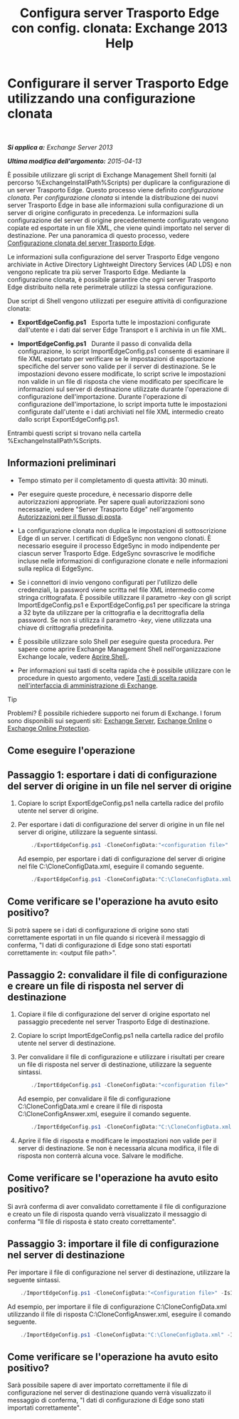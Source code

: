 ﻿---
title: 'Configura server Trasporto Edge con config. clonata: Exchange 2013 Help'
TOCTitle: Configurare il server Trasporto Edge utilizzando una configurazione clonata
ms:assetid: 0bbc83e3-e5e8-4480-a8a6-15f035360856
ms:mtpsurl: https://technet.microsoft.com/it-it/library/Aa996008(v=EXCHG.150)
ms:contentKeyID: 61183403
ms.date: 05/22/2018
mtps_version: v=EXCHG.150
ms.translationtype: MT
---

# Configurare il server Trasporto Edge utilizzando una configurazione clonata

 

_**Si applica a:** Exchange Server 2013_

_**Ultima modifica dell'argomento:** 2015-04-13_

È possibile utilizzare gli script di Exchange Management Shell forniti (al percorso %ExchangeInstallPath%Scripts) per duplicare la configurazione di un server Trasporto Edge. Questo processo viene definito *configurazione clonata*. Per *configurazione clonata* si intende la distribuzione dei nuovi server Trasporto Edge in base alle informazioni sulla configurazione di un server di origine configurato in precedenza. Le informazioni sulla configurazione del server di origine precedentemente configurato vengono copiate ed esportate in un file XML, che viene quindi importato nel server di destinazione. Per una panoramica di questo processo, vedere [Configurazione clonata del server Trasporto Edge](edge-transport-server-cloned-configuration-exchange-2013-help.md).

Le informazioni sulla configurazione del server Trasporto Edge vengono archiviate in Active Directory Lightweight Directory Services (AD LDS) e non vengono replicate tra più server Trasporto Edge. Mediante la configurazione clonata, è possibile garantire che ogni server Trasporto Edge distribuito nella rete perimetrale utilizzi la stessa configurazione.

Due script di Shell vengono utilizzati per eseguire attività di configurazione clonata:

  - **ExportEdgeConfig.ps1**   Esporta tutte le impostazioni configurate dall'utente e i dati dal server Edge Transport e li archivia in un file XML.

  - **ImportEdgeConfig.ps1**   Durante il passo di convalida della configurazione, lo script ImportEdgeConfig.ps1 consente di esaminare il file XML esportato per verificare se le impostazioni di esportazione specifiche del server sono valide per il server di destinazione. Se le impostazioni devono essere modificate, lo script scrive le impostazioni non valide in un file di risposta che viene modificato per specificare le informazioni sul server di destinazione utilizzate durante l'operazione di configurazione dell'importazione. Durante l'operazione di configurazione dell'importazione, lo script importa tutte le impostazioni configurate dall'utente e i dati archiviati nel file XML intermedio creato dallo script ExportEdgeConfig.ps1.

Entrambi questi script si trovano nella cartella %ExchangeInstallPath%Scripts.

## Informazioni preliminari

  - Tempo stimato per il completamento di questa attività: 30 minuti.

  - Per eseguire queste procedure, è necessario disporre delle autorizzazioni appropriate. Per sapere quali autorizzazioni sono necessarie, vedere "Server Trasporto Edge" nell'argomento [Autorizzazioni per il flusso di posta](mail-flow-permissions-exchange-2013-help.md).

  - La configurazione clonata non duplica le impostazioni di sottoscrizione Edge di un server. I certificati di EdgeSync non vengono clonati. È necessario eseguire il processo EdgeSync in modo indipendente per ciascun server Trasporto Edge. EdgeSync sovrascrive le modifiche incluse nelle informazioni di configurazione clonate e nelle informazioni sulla replica di EdgeSync.

  - Se i connettori di invio vengono configurati per l'utilizzo delle credenziali, la password viene scritta nel file XML intermedio come stringa crittografata. È possibile utilizzare il parametro *-key* con gli script ImportEdgeConfig.ps1 e ExportEdgeConfig.ps1 per specificare la stringa a 32 byte da utilizzare per la crittografia e la decrittografia della password. Se non si utilizza il parametro *-key*, viene utilizzata una chiave di crittografia predefinita.

  - È possibile utilizzare solo Shell per eseguire questa procedura. Per sapere come aprire Exchange Management Shell nell'organizzazione Exchange locale, vedere [Aprire Shell.](https://technet.microsoft.com/it-it/library/dd638134\(v=exchg.150\)).

  - Per informazioni sui tasti di scelta rapida che è possibile utilizzare con le procedure in questo argomento, vedere [Tasti di scelta rapida nell'interfaccia di amministrazione di Exchange](keyboard-shortcuts-in-the-exchange-admin-center-exchange-online-protection-help.md).


> [!TIP]
> Problemi? È possibile richiedere supporto nei forum di Exchange. I forum sono disponibili sui seguenti siti: <A href="https://go.microsoft.com/fwlink/p/?linkid=60612">Exchange Server</A>, <A href="https://go.microsoft.com/fwlink/p/?linkid=267542">Exchange Online</A> o <A href="https://go.microsoft.com/fwlink/p/?linkid=285351">Exchange Online Protection</A>.



## Come eseguire l'operazione

## Passaggio 1: esportare i dati di configurazione del server di origine in un file nel server di origine

1.  Copiare lo script ExportEdgeConfig.ps1 nella cartella radice del profilo utente nel server di origine.

2.  Per esportare i dati di configurazione del server di origine in un file nel server di origine, utilizzare la seguente sintassi.
    
    ```powershell
        ./ExportEdgeConfig.ps1 -CloneConfigData:"<configuration file>"
    ```
    
    Ad esempio, per esportare i dati di configurazione del server di origine nel file C:\\CloneConfigData.xml, eseguire il comando seguente.
    
    ```powershell
        ./ExportEdgeConfig.ps1 -CloneConfigData:"C:\CloneConfigData.xml"
    ```

## Come verificare se l'operazione ha avuto esito positivo?

Si potrà sapere se i dati di configurazione di origine sono stati correttamente esportati in un file quando si riceverà il messaggio di conferma, "I dati di configurazione di Edge sono stati esportati correttamente in: \<output file path\>".

## Passaggio 2: convalidare il file di configurazione e creare un file di risposta nel server di destinazione

1.  Copiare il file di configurazione del server di origine esportato nel passaggio precedente nel server Trasporto Edge di destinazione.

2.  Copiare lo script ImportEdgeConfig.ps1 nella cartella radice del profilo utente nel server di destinazione.

3.  Per convalidare il file di configurazione e utilizzare i risultati per creare un file di risposta nel server di destinazione, utilizzare la seguente sintassi.
    ```powershell
        ./ImportEdgeConfig.ps1 -CloneConfigData:"<configuration file>" -IsImport $false -CloneConfigAnswer:"<answer file>"
    ```

    Ad esempio, per convalidare il file di configurazione C:\\CloneConfigData.xml e creare il file di risposta C:\\CloneConfigAnswer.xml, eseguire il comando seguente.
    ```powershell
        ./ImportEdgeConfig.ps1 -CloneConfigData:"C:\CloneConfigData.xml" -IsImport $false -CloneConfigAnswer:"C:\CloneConfigAnswer.xml"
    ```

4.  Aprire il file di risposta e modificare le impostazioni non valide per il server di destinazione. Se non è necessaria alcuna modifica, il file di risposta non conterrà alcuna voce. Salvare le modifiche.

## Come verificare se l'operazione ha avuto esito positivo?

Si avrà conferma di aver convalidato correttamente il file di configurazione e creato un file di risposta quando verrà visualizzato il messaggio di conferma "Il file di risposta è stato creato correttamente".

## Passaggio 3: importare il file di configurazione nel server di destinazione

Per importare il file di configurazione nel server di destinazione, utilizzare la seguente sintassi.
```powershell
    ./ImportEdgeConfig.ps1 -CloneConfigData:"<Configuration file>" -IsImport $true -CloneConfigAnswer:"<answer file>"
```

Ad esempio, per importare il file di configurazione C:\\CloneConfigData.xml utilizzando il file di risposta C:\\CloneConfigAnswer.xml, eseguire il comando seguente.
```powershell
    ./ImportEdgeConfig.ps1 -CloneConfigData:"C:\CloneConfigData.xml" -IsImport $true -CloneConfigAnswer:"C:\CloneConfigAnswer.xml"
```

## Come verificare se l'operazione ha avuto esito positivo?

Sarà possibile sapere di aver importato correttamente il file di configurazione nel server di destinazione quando verrà visualizzato il messaggio di conferma, "I dati di configurazione di Edge sono stati importati correttamente".

